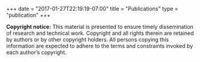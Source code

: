 +++
date = "2017-01-27T22:19:19-07:00"
title = "Publications"
type = "publication"
+++

**Copyright notice:** This material is presented to ensure timely dissemination of research and technical work. Copyright and all rights therein are retained by authors or by other copyright holders. All persons copying this information are expected to adhere to the terms and constraints invoked by each author’s copyright.
